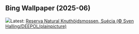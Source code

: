 ## Bing Wallpaper (2025-06)
![](https://www.bing.com/th?id=OHR.SwedenReserve_PT-BR8224811231_UHD.jpg&w=1000)Latest: [Reserva Natural Knuthöjdsmossen, Suécia (© Sven Halling/DEEPOL/plainpicture)](https://www.bing.com/th?id=OHR.SwedenReserve_PT-BR8224811231_UHD.jpg)